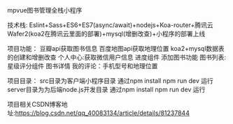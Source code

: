 mpvue图书管理全栈小程序

技术栈:
      Eslint+Sass+ES6+ES7(async/await)+nodejs+Koa-router+腾讯云Wafer2(koa2在腾讯云里面的部署)+mysql(增删改查)+小程序的部署上线

项目功能：
        豆瓣api获取图书信息 百度地图api获取地理位置 koa2+mysql数据表的创建和增删改查
        个人中心:获取微信用户信息 进度组件 添加图书功能
        图书列表:星级评分组件
        图书详情
        我的评论：手机型号和地理位置

项目目录：
        src目录为客户端小程序目录  通过npm install  npm run dev 运行
        server目录为为后端node.js开发目录  通过npm install npm run dev 运行 
        
项目相关CSDN博客地址:https://blog.csdn.net/qq_40083134/article/details/81237844
